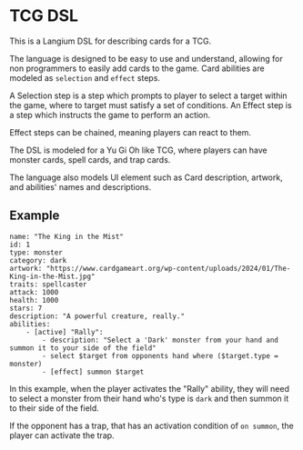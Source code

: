 # TCG DSL

This is a Langium DSL for describing cards for a TCG.

The language is designed to be easy to use and understand, allowing for non programmers to easily add cards to the game.
Card abilities are modeled as `selection` and `effect` steps.

A Selection step is a step which prompts to player to select a target within the game, where to target must satisfy a set of conditions.
An Effect step is a step which instructs the game to perform an action.

Effect steps can be chained, meaning players can react to them.

The DSL is modeled for a Yu Gi Oh like TCG, where players can have monster cards, spell cards, and trap cards.

The language also models UI element such as Card description, artwork, and abilities' names and descriptions.

## Example

```
name: "The King in the Mist" 
id: 1
type: monster
category: dark
artwork: "https://www.cardgameart.org/wp-content/uploads/2024/01/The-King-in-the-Mist.jpg"
traits: spellcaster
attack: 1000
health: 1000
stars: 7
description: "A powerful creature, really."
abilities:
    - [active] "Rally":
        - description: "Select a 'Dark' monster from your hand and summon it to your side of the field"
        - select $target from opponents hand where ($target.type = monster)
        - [effect] summon $target
```

In this example, when the player activates the "Rally" ability, they will need to select a monster from their hand who's type is `dark` and then summon it to their side of the field.

If the opponent has a trap, that has an activation condition of `on summon`, the player can activate the trap.



